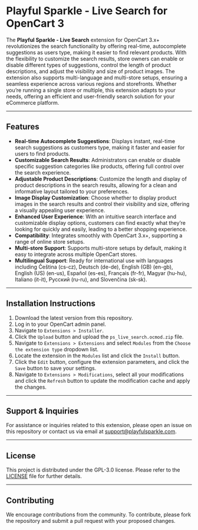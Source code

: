 # Playful Sparkle - Live Search for OpenCart 3

The **Playful Sparkle - Live Search** extension for OpenCart 3.x+ revolutionizes the search functionality by offering real-time, autocomplete suggestions as users type, making it easier to find relevant products. With the flexibility to customize the search results, store owners can enable or disable different types of suggestions, control the length of product descriptions, and adjust the visibility and size of product images. The extension also supports multi-language and multi-store setups, ensuring a seamless experience across various regions and storefronts. Whether you’re running a single store or multiple, this extension adapts to your needs, offering an efficient and user-friendly search solution for your eCommerce platform.

---

## Features

- **Real-time Autocomplete Suggestions**: Displays instant, real-time search suggestions as customers type, making it faster and easier for users to find products.
- **Customizable Search Results**: Administrators can enable or disable specific suggestion categories like products, offering full control over the search experience.
- **Adjustable Product Descriptions**: Customize the length and display of product descriptions in the search results, allowing for a clean and informative layout tailored to your preferences.
- **Image Display Customization**: Choose whether to display product images in the search results and control their visibility and size, offering a visually appealing user experience.
- **Enhanced User Experience**: With an intuitive search interface and customizable display options, customers can find exactly what they’re looking for quickly and easily, leading to a better shopping experience.
- **Compatibility**: Integrates smoothly with OpenCart 3.x+, supporting a range of online store setups.
- **Multi-store Support**: Supports multi-store setups by default, making it easy to integrate across multiple OpenCart stores.
- **Multilingual Support**: Ready for international use with languages including Čeština (cs-cz), Deutsch (de-de), English (GB) (en-gb), English (US) (en-us), Español (es-es), Français (fr-fr), Magyar (hu-hu), Italiano (it-it), Русский (ru-ru), and Slovenčina (sk-sk).

---

## Installation Instructions

1. Download the latest version from this repository.
2. Log in to your OpenCart admin panel.
3. Navigate to `Extensions > Installer`.
4. Click the `Upload` button and upload the `ps_live_search.ocmod.zip` file.
5. Navigate to `Extensions > Extensions` and select `Modules` from the `Choose the extension type` dropdown list.
6. Locate the extension in the `Modules` list and click the `Install` button.
7. Click the `Edit` button, configure the extension parameters, and click the `Save` button to save your settings.
8. Navigate to `Extensions > Modifications`, select all your modifications and click the `Refresh` button to update the modification cache and apply the changes.

---

## Support & Inquiries

For assistance or inquiries related to this extension, please open an issue on this repository or contact us via email at [support@playfulsparkle.com](mailto:support@playfulsparkle.com).

---

## License

This project is distributed under the GPL-3.0 license. Please refer to the [LICENSE](./LICENSE) file for further details.

---

## Contributing

We encourage contributions from the community. To contribute, please fork the repository and submit a pull request with your proposed changes.
